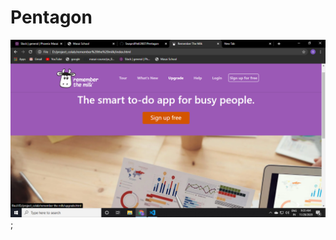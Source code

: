 # Pentagon
![image](https://github.com/SwapnilPatil2607/Pentagon/blob/master/Screenshot%20(25).png);
